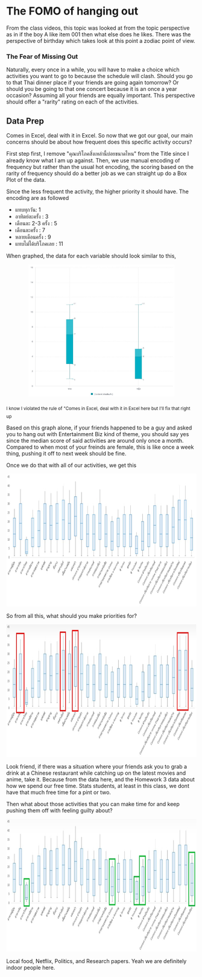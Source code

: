 <p><h1>The FOMO of hanging out</h1>

From the class videos, this topic was looked at from the topic perspective as in if the boy A like item 001 then what else does he likes. There was the perspective of birthday which takes look at this point a zodiac point of view.

<h3> The Fear of Missing Out</h3>
Naturally, every once in a while, you will have to make a choice which activities you want to go to because the schedule will clash. Should you go to that Thai dinner place if your friends are going again tomorrow? Or should you be going to that one concert because it is an once a year occasion?
Assuming all your friends are equally important. This perspective should offer a "rarity" rating on each of the activities. </p>

<p><h2> Data Prep </h2>

Comes in Excel, deal with it in Excel.
So now that we got our goal, our main concerns should be about how frequent does this specific activity occurs?

First step first, I remove "คุณบริโภคสิ่งเหล่านี้บ่อยขนาดไหน" from the Title since I already know what I am up against.
Then, we use manual encoding of frequency but rather than the usual hot encoding, the scoring based on the rarity of frequency should do a better job as we can straight up do a Box Plot of the data.

Since the less frequent the activity, the higher priority it should have. The encoding are as followed
<ul>
  <li>แทบทุกวัน: 1</li>
  <li>อาทิตย์ละครั้ง : 3</li>
  <li>เดือนละ 2-3 ครั้ง : 5 </li>
  <li>เดือนละครั้ง : 7 </li>
  <li>หลายเดือนครั้ง : 9</li>
  <li>แทบไม่ได้บริโภคเลย : 11</li>
</ul>

When graphed, the data for each variable should look similar to this,
<p align="center"><img src="images/BoxPlot.jpg" height ="350"></p></p>
<sub> I know I violated the rule of "Comes in Excel, deal with it in Excel here but I'll fix that right up</sub>

Based on this graph alone, if your friends happened to be a guy and asked you to hang out with Entertainment Biz kind of theme, you should say yes since the median score of said activities are around only once a month. Compared to when most of your freinds are female, this is like once a week thing, pushing it off to next week should be fine.

Once we do that with all of our activities, we get this
<p align="center"><img src="images/Overview.jpg" height ="350"></p></p>

So from all this, what should you make priorities for?
<p align="center"><img src="images/Rare.jpg" height ="350"></p></p>

Look friend, if there was a situation where your friends ask you to grab a drink at a Chinese restaurant while catching up on the latest movies and anime, take it.
Because from the data here, and the Homework 3 data about how we spend our free time. Stats students, at least in this class, we dont have that much free time for a pint or two.

Then what about those activities that you can make time for and keep pushing them off with feeling guilty about?
<p align="center"><img src="images/Common.jpg" height ="350"></p></p>

Local food, Netflix, Politics, and Research papers. Yeah we are definitely indoor people here.
